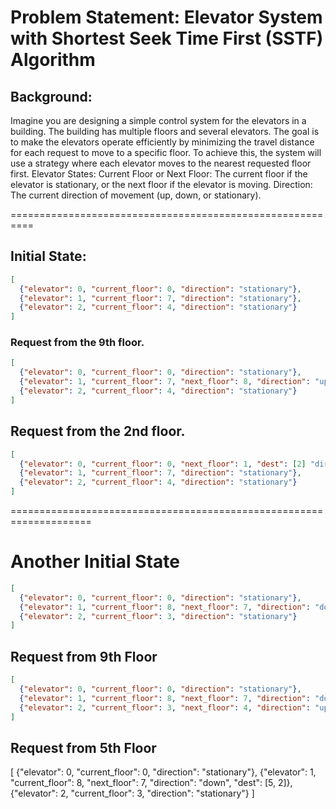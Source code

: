# Problem Statement: Elevator System with Shortest Seek Time First (SSTF) Algorithm

## Background:

Imagine you are designing a simple control system for the elevators in a building. The building has multiple floors and several elevators. The goal is to make the elevators operate efficiently by minimizing the travel distance for each request to move to a specific floor. To achieve this, the system will use a strategy where each elevator moves to the nearest requested floor first.
Elevator States:
Current Floor or Next Floor: The current floor if the elevator is stationary, or the next floor if the elevator is moving.
Direction: The current direction of movement (up, down, or stationary).

==========================================================
## Initial State:
```json
[
  {"elevator": 0, "current_floor": 0, "direction": "stationary"},
  {"elevator": 1, "current_floor": 7, "direction": "stationary"},
  {"elevator": 2, "current_floor": 4, "direction": "stationary"}
]
```
### Request from the 9th floor.
```json
[
  {"elevator": 0, "current_floor": 0, "direction": "stationary"},
  {"elevator": 1, "current_floor": 7, "next_floor": 8, "direction": "up", dest[9]},
  {"elevator": 2, "current_floor": 4, "direction": "stationary"}
]
```
## Request from the 2nd floor.
```json
[
  {"elevator": 0, "current_floor": 0, "next_floor": 1, "dest": [2] "direction": "up"},
  {"elevator": 1, "current_floor": 7, "direction": "stationary"},
  {"elevator": 2, "current_floor": 4, "direction": "stationary"}
]
```
====================================================================
# Another Initial State
```json
[
  {"elevator": 0, "current_floor": 0, "direction": "stationary"},
  {"elevator": 1, "current_floor": 8, "next_floor": 7, "direction": "down", "dest": [2]},
  {"elevator": 2, "current_floor": 3, "direction": "stationary"}
]
```
## Request from 9th Floor
```json
[
  {"elevator": 0, "current_floor": 0, "direction": "stationary"},
  {"elevator": 1, "current_floor": 8, "next_floor": 7, "direction": "down", "dest": [2]},
  {"elevator": 2, "current_floor": 3, "next_floor": 4, "direction": "up", "dest": [9]}
]
```
## Request from 5th Floor

[
  {"elevator": 0, "current_floor": 0, "direction": "stationary"},
  {"elevator": 1, "current_floor": 8, "next_floor": 7, "direction": "down", "dest": [5, 2]},
  {"elevator": 2, "current_floor": 3, "direction": "stationary"}
] 
```
